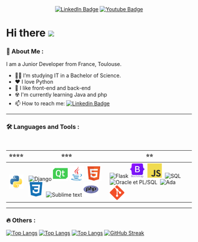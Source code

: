 <!--
- 🔭 I’m currently working on ...
- 🌱 I’m currently learning ...
- 👯 I’m looking to collaborate on ...
- 📫 How to reach me: ...
-->

<div id="header" align="center">
  <div id="badges">
    <a href="https://www.linkedin.com/in/enzolouis/"><img src="https://img.shields.io/badge/LinkedIn-blue?style=for-the-badge&logo=linkedin&logoColor=white" alt="LinkedIn Badge"/></a>
    <a href="https://discord.com/channels/@me/418154142175854613"><img src="https://img.shields.io/badge/Discord-darkblue?style=for-the-badge&logo=discord&logoColor=white" alt="Youtube Badge"/></a>
  </div>
</div>

<h1>
  Hi there
  <img src="https://media.giphy.com/media/hvRJCLFzcasrR4ia7z/giphy.gif" width="30px"/> <img src="https://komarev.com/ghpvc/?username=enzolouis&style=flat-square&color=blue" alt=""/>
</h1>

### 🕺 About Me :
I am a Junior Developer from France, Toulouse.<!--<img src="https://media.giphy.com/media/WUlplcMpOCEmTGBtBW/giphy.gif" width="30">-->
- 👨‍🎓 I’m studying IT in a Bachelor of Science.
- ❤️ I love Python
- 💙 I like front-end and back-end
- ☢️ I'm currently learning Java and php
- 📫 How to reach me: [![Linkedin Badge](https://img.shields.io/badge/-enzolouis-blue?style=flat&logo=Linkedin&logoColor=white)](https://www.linkedin.com/in/enzolouis/)

---
### 🛠️ Languages and Tools :
<br>

<table>
    <thead>
        <tr>
            <th>⭐⭐⭐⭐</th>
            <th>⭐⭐⭐</th>
            <th>⭐⭐</th>
        </tr>
    </thead>
    <tbody>
        <tr>
            <td>
              <img src="https://github.com/devicons/devicon/blob/master/icons/python/python-original.svg" title="Python" alt="Python" width="40" height="40"/>
            </td>
            <td>
              <img src="https://static.djangoproject.com/img/logos/django-logo-negative.svg" title="Django" alt="Django" width="40" height="40"/>
              <img src="https://github.com/devicons/devicon/blob/master/icons/qt/qt-original.svg" title="Qt" alt="Qt" width="40" height="40"/>
              <img src="https://github.com/devicons/devicon/blob/master/icons/java/java-original.svg" title="Java" alt="Java" width="40" height="40"/>&nbsp;
              <img src="https://github.com/devicons/devicon/blob/master/icons/html5/html5-original.svg" title="HTML5" alt="HTML" width="40" height="40"/>&nbsp;
              <img src="https://github.com/devicons/devicon/blob/master/icons/css3/css3-plain.svg"  title="CSS3" alt="CSS" width="40" height="40"/>&nbsp;
              <img src="https://upload.wikimedia.org/wikipedia/fr/7/78/Sublime_text_logo.png" title="Sublime text" alt="Sublime text" width="40" height="40"/>
              <img src="https://github.com/devicons/devicon/blob/master/icons/php/php-original.svg" title="Php" alt="Php" width="40" height="40"/>&nbsp;
            </td>
            <td>
              <img src="https://cdn.worldvectorlogo.com/logos/flask.svg" title="Flask" alt="Flask" width="40" height="40"/>
              <img src="https://github.com/devicons/devicon/blob/master/icons/bootstrap/bootstrap-original-wordmark.svg"  title="Bootstrap" alt="Boostrap" width="40" height="40"/>&nbsp;
              <img src="https://github.com/devicons/devicon/blob/master/icons/javascript/javascript-original.svg" title="JavaScript" alt="JavaScript" width="40" height="40"/>&nbsp;
              <img src="https://www.svgrepo.com/show/331760/sql-database-generic.svg" title="SQL"  alt="SQL" width="40" height="40"/>&nbsp;
              <img src="https://www.tutorialspoint.com.cach3.com/assets/videos/courses/24/images/course_24_image.png" title="Oracle et PL/SQL"  alt="Oracle et PL/SQL" width="40" height="40"/>&nbsp;
              <img src="https://i.ibb.co/Jj8FwC6/logo-ada.png" title="Ada" alt="Ada" width="40" height="40"/>
              <img src="https://github.com/devicons/devicon/blob/master/icons/git/git-original.svg" title="Git" alt="Git" width="40" height="40"/>
            </td>
        </tr>
    </tbody>
</table>

---
### 🔥 Others :
[![Top Langs](https://github-readme-stats.vercel.app/api/top-langs/?username=enzolouis&langs_count=10&layout=compact&theme=vision-friendly-dark&size_weight=0.5&count_weight=0.5)](https://github.com/anuraghazra/github-readme-stats)
[![Top Langs](https://github-readme-stats.vercel.app/api/top-langs/?username=enzolouis&langs_count=10&layout=compact&theme=vision-friendly-dark&size_weight=1&count_weight=0)](https://github.com/anuraghazra/github-readme-stats)
[![Top Langs](https://github-readme-stats.vercel.app/api/top-langs/?username=enzolouis&langs_count=10&layout=compact&theme=vision-friendly-dark&size_weight=0&count_weight=1)](https://github.com/anuraghazra/github-readme-stats)
[![GitHub Streak](http://github-readme-streak-stats.herokuapp.com?user=enzolouis&theme=dark&background=000000)](https://git.io/streak-stats)


